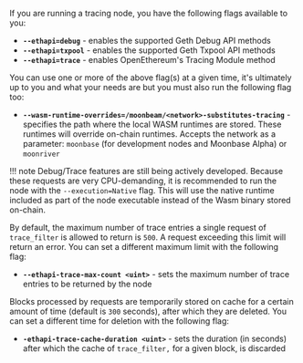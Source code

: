 If you are running a tracing node, you have the following flags available to you:

  - **`--ethapi=debug`** - enables the supported Geth Debug API methods
  - **`--ethapi=txpool`** - enables the supported Geth Txpool API methods
  - **`--ethapi=trace`** - enables OpenEthereum's Tracing Module method

You can use one or more of the above flag(s) at a given time, it's ultimately up to you and what your needs are but you must also run the following flag too:

  - **`--wasm-runtime-overrides=/moonbeam/<network>-substitutes-tracing`** - specifies the path where the local WASM runtimes are stored. These runtimes will override on-chain runtimes. Accepts the network as a parameter: `moonbase` (for development nodes and Moonbase Alpha) or `moonriver`

!!! note
    Debug/Trace features are still being actively developed. Because these requests are very CPU-demanding, it is recommended to run the node with the `--execution=Native` flag. This will use the native runtime included as part of the node executable instead of the Wasm binary stored on-chain.

By default, the maximum number of trace entries a single request of `trace_filter` is allowed to return is `500`. A request exceeding this limit will return an error. You can set a different maximum limit with the following flag:

  - **`--ethapi-trace-max-count <uint>`** - sets the maximum number of trace entries to be returned by the node

Blocks processed by requests are temporarily stored on cache for a certain amount of time (default is `300` seconds), after which they are deleted. You can set a different time for deletion with the following flag:

  - **`-ethapi-trace-cache-duration <uint>`** - sets the duration (in seconds) after which the cache of `trace_filter,` for a given block, is discarded
